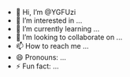 - 👋 Hi, I’m @YGFUzi
- 👀 I’m interested in ...
- 🌱 I’m currently learning ...
- 💞️ I’m looking to collaborate on ...
- 📫 How to reach me ...
- 😄 Pronouns: ...
- ⚡ Fun fact: ...

<!---
YGFUzi/YGFUzi is a ✨ special ✨ repository because its `README.md` (this file) appears on your GitHub profile.
You can click the Preview link to take a look at your changes.
--->
